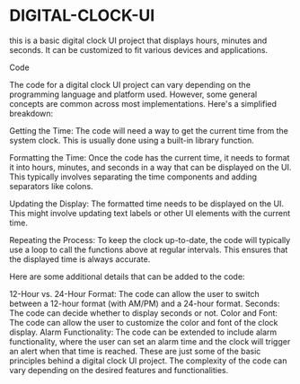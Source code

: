 # DIGITAL-CLOCK-UI
this is a basic digital clock UI project that displays hours, minutes and seconds. It can be customized to fit various devices and applications.

Code

The code for a digital clock UI project can vary depending on the programming language and platform used. However, some general concepts are common across most implementations. Here's a simplified breakdown:

Getting the Time: The code will need a way to get the current time from the system clock. This is usually done using a built-in library function.

Formatting the Time: Once the code has the current time, it needs to format it into hours, minutes, and seconds in a way that can be displayed on the UI. This typically involves separating the time components and adding separators like colons.

Updating the Display: The formatted time needs to be displayed on the UI. This might involve updating text labels or other UI elements with the current time.

Repeating the Process: To keep the clock up-to-date, the code will typically use a loop to call the functions above at regular intervals. This ensures that the displayed time is always accurate.

Here are some additional details that can be added to the code:

12-Hour vs. 24-Hour Format: The code can allow the user to switch between a 12-hour format (with AM/PM) and a 24-hour format.
Seconds: The code can decide whether to display seconds or not.
Color and Font: The code can allow the user to customize the color and font of the clock display.
Alarm Functionality: The code can be extended to include alarm functionality, where the user can set an alarm time and the clock will trigger an alert when that time is reached.
These are just some of the basic principles behind a digital clock UI project. The complexity of the code can vary depending on the desired features and functionalities.
